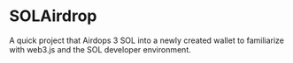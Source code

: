 # SOLAirdrop

A quick project that Airdops 3 SOL into a newly created wallet to familiarize with web3.js and the SOL developer environment.

